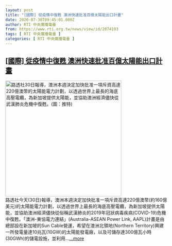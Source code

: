 ```yaml
---
layout: post
title: "[國際] 從疫情中復甦 澳洲快速批准百億太陽能出口計畫"
date: 2020-07-30T09:45:01.000Z
author: RTI 中央廣播電臺
from: https://www.rti.org.tw/news/view/id/2074103
tags: [ RTI 中央廣播電臺 ]
categories: [ RTI 中央廣播電臺 ]
---
```

<!--1596102301000-->
[[國際] 從疫情中復甦 澳洲快速批准百億太陽能出口計畫](https://www.rti.org.tw/news/view/id/2074103)
------

<div>
<img src="https://static.rti.org.tw/assets/thumbnails/2020/07/30/8dd7ca78812d152002cf67d364e6cf3d.jpg" width="360" alt="路透社30日報導，澳洲本週決定加快批准一項斥資高達220億澳幣的太陽能電力計劃，以透過世界上最長的海底高壓電纜，為新加坡提供太陽能，並協助澳洲經濟儘快從武漢肺炎危機中復甦。(圖：推特)" title="路透社30日報導，澳洲本週決定加快批准一項斥資高達220億澳幣的太陽能電力計劃，以透過世界上最長的海底高壓電纜，為新加坡提供太陽能，並協助澳洲經濟儘快從武漢肺炎危機中復甦。(圖：推特)"><br>路透社今天(30日)報導，澳洲本週決定加快批准一項斥資高達220億澳幣(約160億美元)的太陽能電力計劃，以透過世界上最長的海底高壓電纜，為新加坡提供太陽能，並協助澳洲經濟儘快從俗稱武漢肺炎的2019年冠狀病毒疾病(COVID-19)危機中復甦。「澳洲-東協電力連結」(Australia-ASEAN Power Link, AAPL)計畫是由總部設在新加坡的Sun Cable營運，希望在澳洲北領地(Northern&nbsp;Territory)興建一所發電量達10兆瓦(10GW)的太陽能發電廠，以及可儲存達300億瓦小時(30GWh)的儲電設施，並利用...<a target="_blank" href="https://www.rti.org.tw/news/view/id/2074103">...more</a>
</div>
